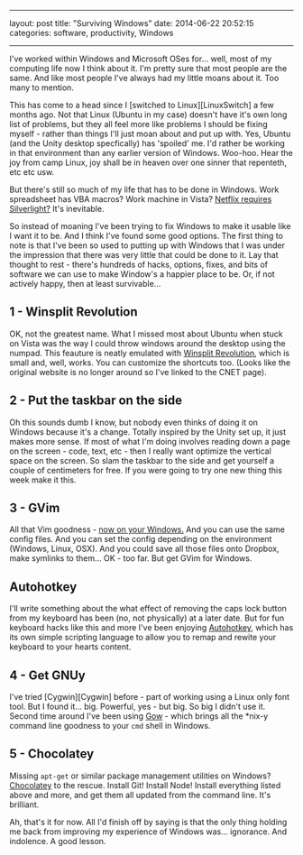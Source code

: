 
---
layout: post
title:  "Surviving Windows"
date:   2014-06-22 20:52:15
categories: software, productivity, Windows

---

I've worked within Windows and Microsoft OSes for... well, most of my computing life now I think about it. I'm pretty sure that most people are the same. And like most people I've always had my little moans about it. Too many to mention.

This has come to a head since I [switched to Linux][LinuxSwitch] a few months ago. Not that Linux (Ubuntu in my case) doesn't have it's own long list of problems, but they all feel more like problems I should be fixing myself - rather than things I'll just moan about and put up with. Yes, Ubuntu (and the Unity desktop specfically) has 'spoiled' me. I'd rather be working in that environment than any earlier version of Windows. Woo-hoo. Hear the joy from camp Linux, joy shall be in heaven over one sinner that repenteth, etc etc usw.

But there's still so much of my life that has to be done in Windows. Work spreadsheet has VBA macros? Work machine in Vista? [Netflix requires Silverlight?][Netflix] It's inevitable.

So instead of moaning I've been trying to fix Windows to make it usable like I want it to be. And I think I've found some good options. The first thing to note is that I've been so used to putting up with Windows that I was under the impression that there was very little that could be done to it. Lay that thought to rest - there's hundreds of hacks, options, fixes, and bits of software we can use to make Window's a happier place to be. Or, if not actively happy, then at least survivable...

1 - Winsplit Revolution
-----------------------

OK, not the greatest name. What I missed most about Ubuntu when stuck on Vista was the way I could throw windows around the desktop using the numpad. This feauture is neatly emulated with [Winsplit Revolution][WSRev], which is small and, well, works. You can customize the shortcuts too. (Looks like the original website is no longer around so I've linked to the CNET page).

2 - Put the taskbar on the side
-------------------------------

Oh this sounds dumb I know, but nobody even thinks of doing it on Windows because it's a change. Totally inspired by the Unity set up, it just makes more sense. If most of what I'm doing involves reading down a page on the screen - code, text, etc - then I really want optimize the vertical space on the screen. So slam the taskbar to the side and get yourself a couple of centimeters for free. If you were going to try one new thing this week make it this.

3 - GVim
--------

All that Vim goodness - [now on your Windows.][GVimWin] And you can use the same config files. And you can set the config depending on the environment (Windows, Linux, OSX). And you could save all those files onto Dropbox, make symlinks to them... OK - too far. But get GVim for Windows.

Autohotkey
----------

I'll write something about the what effect of removing the caps lock button from
my keyboard has been (no, not physically) at a later date. But for fun keyboard
hacks like this and more I've been enjoying [Autohotkey][AHkey], which has its own simple
scripting language to allow you to remap and rewite your keyboard to your hearts
content.

4 - Get GNUy
------------

I've tried [Cygwin][Cygwin] before - part of working using a Linux only font tool. But I found it... big. Powerful, yes - but big. So big I didn't use it. Second time around I've been using [Gow][Gow] - which brings all the \*nix-y command line goodness to your `cmd` shell in Windows.

5 - Chocolatey
--------------

Missing `apt-get` or similar package management utilities on Windows? [Chocolatey][Chocolatey] to the rescue. Install Git! Install Node! Install everything listed above and more, and get them all updated from the command line. It's brilliant.

Ah, that's it for now. All I'd finish off by saying is that the only thing
holding me back from improving my experience of Windows was... ignorance. And
indolence. A good lesson.

[Gow]: https://github.com/bmatzelle/gow/wiki
[Chocolatey]: http://chocolatey.org/
[WSRev]: http://download.cnet.com/WinSplit-Revolution/3000-2072_4-10971915.html
[GVimWin]: http://www.vim.org/download.php#pc
[AHkey]: http://www.autohotkey.com/
[Netflix]: https://launchpad.net/pipelight